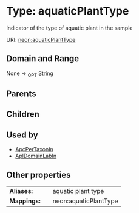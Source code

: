 
# Type: aquaticPlantType


Indicator of the type of aquatic plant in the sample

URI: [neon:aquaticPlantType](https://data.neonscience.org/aquaticPlantType)


## Domain and Range

None ->  <sub>OPT</sub> [String](types/String.md)

## Parents


## Children


## Used by

 * [ApcPerTaxonIn](ApcPerTaxonIn.md)
 * [AplDomainLabIn](AplDomainLabIn.md)

## Other properties

|  |  |  |
| --- | --- | --- |
| **Aliases:** | | aquatic plant type |
| **Mappings:** | | neon:aquaticPlantType |

